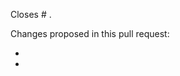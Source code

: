 <!---
This is a suggested pull request template for workout_analysis.
It's designed to capture information we've found to be useful in reviewing pull requests.

If there is other information that would be helpful to include, please don't hesitate to add it!

Please also label your pull request with the relevant tags.
-->

<!-- Please indicate after the # which issue you're closing with this PR.
This is helpful for the maintainers AND will magically close the issue when this
pull request is merged!
https://help.github.com/articles/closing-issues-using-keywords -->
Closes # .

<!-- Please give a brief overview of what has changed in the PR.
If you're not sure what to write, consider it a note to the maintainers to indicate
what they should be looking for when they review the pull request. -->
Changes proposed in this pull request:

-
-
